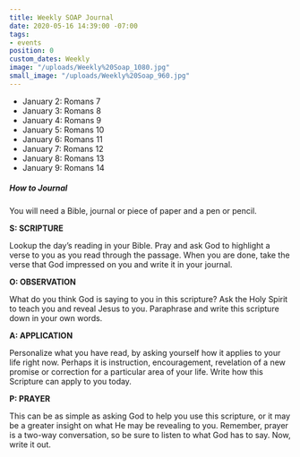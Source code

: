 ```yaml
---
title: Weekly SOAP Journal
date: 2020-05-16 14:39:00 -07:00
tags:
- events
position: 0
custom_dates: Weekly
image: "/uploads/Weekly%20Soap_1080.jpg"
small_image: "/uploads/Weekly%20Soap_960.jpg"
---
```


* January 2: Romans 7
* January 3: Romans 8
* January 4: Romans 9
* January 5: Romans 10
* January 6: Romans 11
* January 7: Romans 12
* January 8: Romans 13
* January 9: Romans 14

##### How to Journal

You will need a Bible, journal or piece of paper and a pen or pencil.

**S: SCRIPTURE**

Lookup the day’s reading in your Bible. Pray and ask God to highlight a verse to you as you read through the passage. When you are done, take the verse that God impressed on you and write it in your journal.

**O: OBSERVATION**

What do you think God is saying to you in this scripture? Ask the Holy Spirit to teach you and reveal Jesus to you. Paraphrase and write this scripture down in your own words.

**A: APPLICATION**

Personalize what you have read, by asking yourself how it applies to your life right now. Perhaps it is instruction, encouragement, revelation of a new promise or correction for a particular area of your life. Write how this Scripture can apply to you today.

**P: PRAYER**

This can be as simple as asking God to help you use this scripture, or it may be a greater insight on what He may be revealing to you. Remember, prayer is a two-way conversation, so be sure to listen to what God has to say. Now, write it out.
